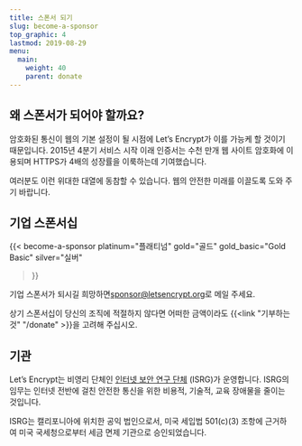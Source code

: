 ```yaml
---
title: 스폰서 되기
slug: become-a-sponsor
top_graphic: 4
lastmod: 2019-08-29
menu:
  main:
    weight: 40
    parent: donate
---
```


## 왜 스폰서가 되어야 할까요?

<p>암호화된 통신이 웹의 기본 설정이 될 시점에 Let’s Encrypt가 이를 가능케 할 것이기 때문입니다. 2015년 4분기 서비스 시작 이래 인증서는 수천 만개 웹 사이트 암호화에 이용되며 HTTPS가 4배의 성장률을
  이룩하는데 기여했습니다.</p>

여러분도 이런 위대한 대열에 동참할 수 있습니다. 웹의 안전한 미래를 이끌도록 도와 주기 바랍니다.

## 기업 스폰서십

{{< become-a-sponsor
  platinum="플래티넘"
  gold="골드"
  gold_basic="Gold Basic"
  silver="실버"
>}}

기업 스폰서가 되시길 희망하면[sponsor@letsencrypt.org](mailto:sponsor@letsencrypt.org)로 메일 주세요.

상기 스폰서십이 당신의 조직에 적절하지 않다면 어떠한 금액이라도 {{<link "기부하는 것" "/donate" >}}을 고려해 주십시오.

## 기관

Let’s Encrypt는 비영리 단체인 [인터넷 보안 연구 단체](https://www.abetterinternet.org/) (ISRG)가 운영합니다. ISRG의 임무는 인터넷 전반에 걸친 안전한 통신을 위한 비용적, 기술적, 교육 장애물을 줄이는 것입니다.

ISRG는 캘리포니아에 위치한 공익 법인으로서, 미국 세입법 501\(c\)(3) 조항에 근거하여 미국 국세청으로부터 세금 면제 기관으로 승인되었습니다.
